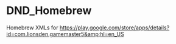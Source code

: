 # DND_Homebrew
Homebrew XMLs for https://play.google.com/store/apps/details?id=com.lionsden.gamemaster5&amp;hl=en_US
